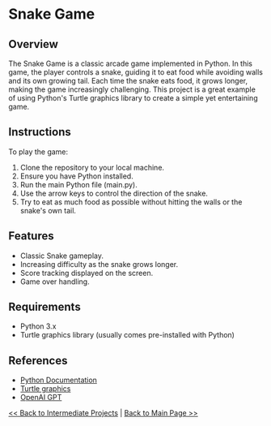 # Snake Game

## Overview
The Snake Game is a classic arcade game implemented in Python. In this game, the player controls a snake, guiding it to eat food while avoiding walls and its own growing tail. Each time the snake eats food, it grows longer, making the game increasingly challenging. This project is a great example of using Python's Turtle graphics library to create a simple yet entertaining game.

## Instructions
To play the game:
1. Clone the repository to your local machine.
2. Ensure you have Python installed.
3. Run the main Python file (main.py).
4. Use the arrow keys to control the direction of the snake.
5. Try to eat as much food as possible without hitting the walls or the snake's own tail.

## Features
- Classic Snake gameplay.
- Increasing difficulty as the snake grows longer.
- Score tracking displayed on the screen.
- Game over handling.

## Requirements
- Python 3.x
- Turtle graphics library (usually comes pre-installed with Python)

## References
- [Python Documentation](https://docs.python.org/3/)
- [Turtle graphics](https://docs.python.org/3/library/turtle.html)
- [OpenAI GPT](https://www.openai.com/)

[<< Back to Intermediate Projects](https://github.com/ErkanHatipoglu/100-days-of-code/tree/main/intermediate_projects) | [Back to Main Page >>](https://github.com/ErkanHatipoglu/100-days-of-code)
